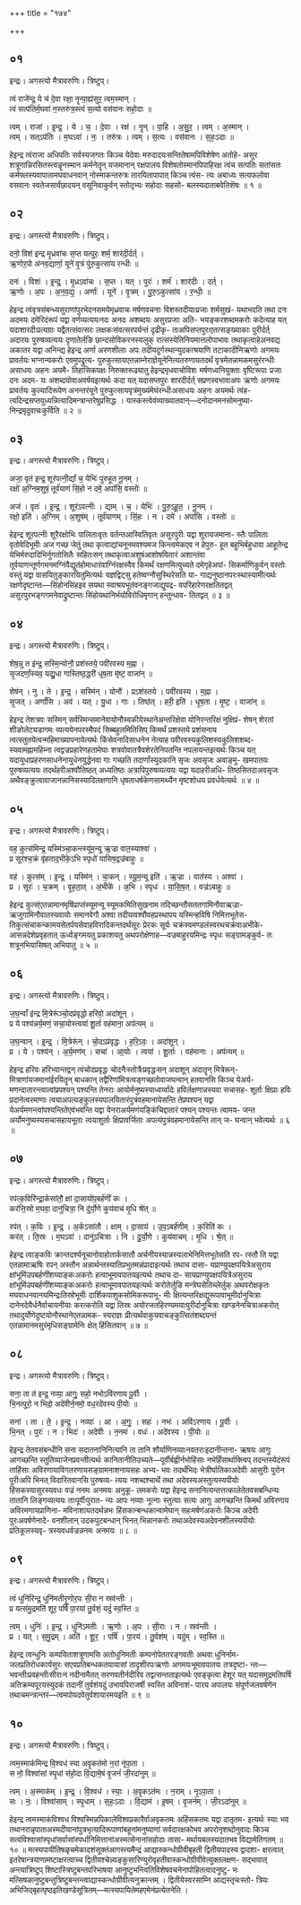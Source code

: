+++
title = "१७४"

+++


## ०१
इन्द्रः। अगस्त्यो मैत्रावरुणिः। त्रिष्टुप्।

त्वं राजे॑न्द्र॒ ये च॑ दे॒वा रक्षा॒ नॄन्पा॒ह्य॑सुर॒ त्वम॒स्मान् ।  
त्वं सत्प॑तिर्म॒घवा॑ न॒स्तरु॑त्र॒स्त्वं स॒त्यो वस॑वानः सहो॒दाः ॥

त्वम् । राजा॑ । इ॒न्द्र॒ । ये । च॒ । दे॒वाः । रक्ष॑ । नॄन् । पा॒हि । अ॒सु॒र॒ । त्वम् । अ॒स्मान् ।  
त्वम् । सत्ऽप॑तिः । म॒घऽवा॑ । नः॒ । तरु॑त्रः । त्वम् । स॒त्यः । वस॑वानः । स॒हः॒ऽदाः ॥

हेइन्द्र त्वंराजा अधिपतिः सर्वस्यजगतः किञ्च येदेवाः मरुदादयःसन्तितेषामपिविशेषेण अतोहे- असुर शत्रूणान्निरसितस्त्वन्नॄनस्मान कर्मनेतॄन् यजमानान् रक्षपालय विशेषतोस्मानपिपाहिरक्ष त्वंच सत्पतिः सतांसतः कर्मफ्लस्यवापातामघवाधनवान् नोस्माकन्तरुत्रः तारयितापापात् किञ्च त्वंस- त्यः अबाध्यः सत्यफलोवा वसवानः स्वतेजसार्वंछादयन् वसूनिवाकुर्वन् स्तोतृभ्यः सहोदाः सहसो- बलस्यदाताबवेतिशॆषः ॥ १ ॥

## ०२
इन्द्रः। अगस्त्यो मैत्रावरुणिः। त्रिष्टुप्।

दनो॒ विश॑ इन्द्र मृ॒ध्रवा॑चः स॒प्त यत्पुरः॒ शर्म॒ शार॑दी॒र्दर्त् ।  
ऋ॒णोर॒पो अ॑नव॒द्यार्णा॒ यूने॑ वृ॒त्रं पु॑रु॒कुत्सा॑य रन्धीः ॥

दनः॑ । विशः॑ । इ॒न्द्र॒ । मृ॒ध्रऽवा॑चः । स॒प्त । यत् । पुरः॑ । शर्म॑ । शार॑दीः । दर्त् ।  
ऋ॒णोः । अ॒पः । अ॒न॒व॒द्य॒ । अर्णाः॑ । यूने॑ । वृ॒त्रम् । पु॒रु॒ऽकुत्सा॑य । र॒न्धीः॒ ॥

हेइन्द्र त्वंवृत्रसंबन्ध्यसुराणांपुरभेदनसमयेमृध्रवाचः मर्षणवचनाः विशस्तदीयाःप्रजाः शर्मसुखं- यथाभदति तथा दनः अदमयः दमेरिदंरूपं यद्वा वर्णव्यत्ययःनदः अनदः अशब्दयः असुरप्रजाः अति- भयङ्करशब्दमकरोः कदेत्याह यत् यदाशारदीःप्रत्यग्राः यद्वैतत्संवत्सरः लक्षकःसंवत्सरपर्यन्तं दृढीकृ- ताअपिसप्तपुरःएतत्सङ्ख्याकाः पुरीर्दर्त् अदारयः पुरुषव्यत्ययः दृणातेर्लङि छान्दसोविकरनस्यलुक् रात्सस्येतिनियमात्तलोपाभावः तथाकृत्वाहेअनवद्य अकातर यद्वा अनिन्द्य हेइन्द्र अर्णा अरणशीलाः अपः तदीयदुर्गस्थान्युदकाश्रयाणि तटाकादीनिऋणोः अगमयः प्रावर्तयः भग्नान्यकरोः एवमुपद्रुत्य- पुरुकुत्सायएतन्नाम्नेराज्ञेयूनेनित्यतरुणायतदर्थं वृत्रमेतन्नामकमसुरंरन्धीः असाधयः अहनः अयमै- तिहासिकपक्षः निरुक्तरूढ्यातु हेइन्द्रमृधवाचोविशः मर्षणध्वनियुक्ताः वृष्टिरूपाः प्रजाः दनः अदम- यः अशब्दयोवाअवर्षयइत्यर्थः कदा यत् यदासप्तपुरः शारदीर्दर्त् सप्रणस्वभावाअपः ऋणोः अगमयः प्रावर्तयः कुल्यादिरूपेण अनन्तरंयूने पुरुकुत्सायवृत्रंमुख्यंमेघंरन्धीःअसाधयः अहनः अयमर्थः त्वंह- त्यदिन्द्रसप्तयुध्यन्नित्यादिमन्त्रान्तरेषुप्रसिद्धः । यास्कस्त्वेवंव्याख्यातवान्—दनोदानमनसोमनुष्या- निन्द्रमृदुवाचःकुर्विति ॥ २ ॥

## ०३
इन्द्रः। अगस्त्यो मैत्रावरुणिः। त्रिष्टुप्।

अजा॒ वृत॑ इन्द्र॒ शूर॑पत्नी॒र्द्यां च॒ येभिः॑ पुरुहूत नू॒नम् ।  
रक्षो॑ अ॒ग्निम॒शुषं॒ तूर्व॑याणं सिं॒हो न दमे॒ अपां॑सि॒ वस्तोः॑ ॥

अज॑ । वृतः॑ । इ॒न्द्र॒ । शूर॑ऽपत्नीः । द्याम् । च॒ । येभिः॑ । पु॒रु॒ऽहू॒त॒ । नू॒नम् ।  
रक्षो॒ इति॑ । अ॒ग्निम् । अ॒शुष॑म् । तूर्व॑याणम् । सिं॒हः । न । दमे॑ । अपां॑सि । वस्तोः॑ ॥

हेइन्द्र शूरपत्नीः शूरैरक्षोभिः पालिताःवृतः वर्तन्तआस्वितिवृतः असुरपुरीः यद्वा शूरायजमाना- स्तैः पालिताः वृतोवेदिभूमीः अज गच्छ जेतुं तथा कृत्वाद्यांचनूनमवश्यमज किन्त्वमेकएव न हेपुरु- हूत बहुभिर्बहुधावा आहूतेन्द्र येभिर्मरुदादिभिर्नुगतोसितैः सहितःसन् तथाकृत्वाअशुषंआशोषयितारं अशान्तंवा तूर्वयाणन्तूर्णगमनमग्निंवैद्युतंहोमाधारंवाग्निंरक्षस्वैव किमर्थं रक्षणमित्युच्यते दमेगृहेअपां- सिकर्माणिकुर्वन् वस्तोः वस्तुं यद्वा वासयितुङ्कारयितुमित्यर्थः यज्ञद्विट्सु हतेष्वग्नौसुस्थिरेसति या- गाद्यनुष्ठानपरःस्थास्यामीत्यर्थः रक्षणेदृष्टान्तः—सिंहोनसिंहइव सयथा स्वाश्रयभूतंवनङ्गजाद्युपद्र- वपरिहारेणरक्षतितद्वत् असुरपुरभङ्गगमनेवाद्रुष्टान्तः सिंहोयथानिर्भयोविरोधिमृगान् हन्तुन्धाव- तितद्वत् ॥ ३ ॥

## ०४
इन्द्रः। अगस्त्यो मैत्रावरुणिः। त्रिष्टुप्।

शेष॒न्नु त इ॑न्द्र॒ सस्मि॒न्योनौ॒ प्रश॑स्तये॒ पवी॑रवस्य म॒ह्ना ।  
सृ॒जदर्णां॒स्यव॒ यद्यु॒धा गास्तिष्ठ॒द्धरी॑ धृष॒ता मृ॑ष्ट॒ वाजा॑न् ॥

शेष॑न् । नु । ते । इ॒न्द्र॒ । सस्मि॑न् । योनौ॑ । प्रऽश॑स्तये । पवी॑रवस्य । म॒ह्ना ।  
सृ॒जत् । अर्णां॑सि । अव॑ । यत् । यु॒धा । गाः । तिष्ठ॑त् । हरी॒ इति॑ । धृ॒ष॒ता । मृ॒ष्ट॒ । वाजा॑न् ॥

हेइन्द्र तेशत्रवः सस्मिन् सर्वस्मिन्समानेवायोनौस्वकीयेस्थानेअन्तरिक्षेवा योनिरन्तरिक्षं नुक्षिप्रं- शेषन् शेरतां शीङोलेट्यडागमः व्यत्ययेनपरस्मैपदं सिब्बहुलमितिसिप् किमर्थं प्रशस्तये प्रशंसनाय त्वत्स्तुतयेत्वन्महिमाख्यापनायेत्यर्थः किंसेवनादिसाधनेन नेत्याह पवीरवस्यकुलिशस्यकुलिशशब्द- स्यवामह्नामहिम्ना त्वद्वज्रप्रहारेणहतामेघाः शत्रवोवातत्रैवशेरतेनिपतन्ति नपलायन्तइत्यर्थः किञ्च यत् यदायुधाप्रहरणसाधनेनायुधेनयुद्धेनवा गाः गच्छति तदार्णांस्युदकानि सृजः अवसृजः अवाङ्मु- खमपातयः पुरुषव्यत्ययः तदर्थंहरीअश्वौतिष्ठत् अध्यतिष्ठः अत्रापिपुरुषव्यत्ययः यद्वा यदाहरीअधि- तिष्ठसितदाअवसृजः अथैवङ्क्रुत्वावाजानन्नानिसस्यादिलक्षणानि धृषताधर्षकेणसामर्थ्येन मृष्टशोधय प्रवर्धयेत्यर्थः ॥ ४ ॥

## ०५
इन्द्रः। अगस्त्यो मैत्रावरुणिः। त्रिष्टुप्।

वह॒ कुत्स॑मिन्द्र॒ यस्मि॑ञ्चा॒कन्त्स्यू॑म॒न्यू ऋ॒ज्रा वात॒स्याश्वा॑ ।  
प्र सूर॑श्च॒क्रं वृ॑हताद॒भीके॒ऽभि स्पृधो॑ यासिष॒द्वज्र॑बाहुः ॥

वह॑ । कुत्स॑म् । इ॒न्द्र॒ । यस्मि॑न् । चा॒कन् । स्यू॒म॒न्यू इति॑ । ऋ॒ज्रा । वात॑स्य । अश्वा॑ ।  
प्र । सूरः॑ । च॒क्रम् । वृ॒ह॒ता॒त् । अ॒भीके॑ । अ॒भि । स्पृधः॑ । या॒सि॒ष॒त् । वज्र॑ऽबाहुः ॥

हेइन्द्र कुत्स्ंएतन्नामानमृषिंप्राप्तंस्यूमन्यू स्यूमकमितिसुखनाम तदिच्छन्तौसततगामिनौवाऋज्रा- ऋजुगामिनौवातस्यवायोः समानवेगौ अश्वा तदीयावश्वौवहप्रस्थापय यस्मिन्हविषि निमित्तभूतेस- तिकुत्संचाकन्कामयसेतर्पयसेवाहविरादिकन्तदर्थंसूरः प्रेरकः सूर्यः चक्रंस्वमण्डलंस्वरथचक्रंवाअभीके- आसन्नदेशेप्रवृहतात् ऊर्ध्वङ्गमयतु प्रकाशयतु अथपरोक्षेणाह—वज्रबाहुरयमिन्द्रः स्पृधः सङ्ग्रामङ्कुर्व- तः शत्रूनभियासिषत् अभियातु ॥ ५ ॥

## ०६
इन्द्रः। अगस्त्यो मैत्रावरुणिः। त्रिष्टुप्।

ज॒घ॒न्वाँ इ॑न्द्र मि॒त्रेरू॑ञ्चो॒दप्र॑वृद्धो हरिवो॒ अदा॑शून् ।  
प्र ये पश्य॑न्नर्य॒मणं॒ सचा॒योस्त्वया॑ शू॒र्ता वह॑माना॒ अप॑त्यम् ॥

ज॒घ॒न्वान् । इ॒न्द्र॒ । मि॒त्रेरू॑न् । चो॒दऽप्र॑वृद्धः । ह॒रि॒ऽवः॒ । अदा॑शून् ।  
प्र । ये । पश्य॑न् । अ॒र्य॒मण॑म् । सचा॑ । आ॒योः । त्वया॑ । शू॒र्ताः । वह॑मानाः । अप॑त्यम् ॥

हेइन्द्र हरिवः हरिभ्यान्तद्वन् त्वंचोदप्रवृद्धः चोदनैःस्तोत्रैःप्रवृद्धःसन् अदाशून् अदातॄन् मित्रेरून्- मित्राणांयजमानांईरयितॄन् बाधकान् तद्वैरिणांमित्रत्वङ्गच्छतोवाजघन्वान् हतवानसि किञ्च येअर्य- मणन्दातारन्त्वात्वांप्रपश्यन् पश्यन्ति तेनराः आयोर्मनुष्यस्याध्वर्य्वादेः हविर्लक्षणान्नस्यवा सचासह- शूर्ताः क्षिप्राः हविः प्रदानेत्वरमाणाः त्वयाअपत्यङ्कुलस्यपालयितारंपुत्रंवहमानायेसन्ति तेप्रपश्यन् यद्वा येअर्यमणन्त्वांपश्यन्तितेएवंभवन्ति यद्वा येनराअर्यमणंयङ्किंचिद्दातारं पश्यन् पश्यन्तः त्वामय- जन्त अर्योमनुष्यस्यसचासहायभूताः त्वयाशुर्ताः क्षिप्रावर्जिताः अपत्यंपुत्रंवहमानायेसन्ति तान् ज- घन्वान् भवेत्यर्थः ॥ ६ ॥

## ०७
इन्द्रः। अगस्त्यो मैत्रावरुणिः। त्रिष्टुप्।

रप॑त्क॒विरि॑न्द्रा॒र्कसा॑तौ॒ क्षां दा॒सायो॑प॒बर्ह॑णीं कः ।  
कर॑त्ति॒स्रो म॒घवा॒ दानु॑चित्रा॒ नि दु॑र्यो॒णे कुय॑वाचं मृ॒धि श्रे॑त् ॥

रप॑त् । क॒विः । इ॒न्द्र॒ । अ॒र्कऽसा॑तौ । क्षाम् । दा॒साय॑ । उ॒प॒ऽबर्ह॑णीम् । क॒रिति॑ कः ।  
कर॑त् । ति॒स्रः । म॒घऽवा॑ । दानु॑ऽचित्राः । नि । दु॒र्यो॒णे । कुय॑वाचम् । मृ॒धि । श्रे॒त् ॥

हेइन्द्र त्वाङ्कविः क्रान्तदर्श्यनूचानोवाहोतार्कसातौ अर्चनीयस्यान्नस्यलाभेनिमित्तभूतेसति रप- त्स्तौ ति यद्वा एतन्नामाऋषिः रपन् अस्तौन अन्नार्थन्तस्यातिप्रभुतमन्नंप्रादाइत्यर्थः तथाच दासा- यप्राण्युपक्षपयित्रेअसुराय क्षांभूमिंउपबर्हणींशय्याङ्कःअकरोः हत्वाभूमावपातयइत्यर्थः तथाच दा- सायप्राण्युपक्षपयित्रेअसुराय क्षांभूमिंउपबर्हणींशय्याङ्कःअकरोः हत्वाभूमावपातयइत्यर्थः करोतेर्लुङि मन्त्रेघसेतिच्लेर्लुक् अथपरोक्षकृतः मघवाधनवानयमिन्द्रःतिस्रोभूमीः दार्शिकपाशुकसोमिकरूपाभू- मीः क्षित्यन्तरिक्षद्युरूपावाभूमीर्दानुचित्राः दानेनदेयैर्धनैर्वाचायनीयाः करत्करोति यद्वा तिस्रः अयोरजतहिरण्यमयाःपुरीर्दानुचित्राः खण्डनेनचित्राअकरोत् तथादुर्योणेदुष्टयोनौस्थानेएतन्नामक- स्यराज्ञः प्रीत्यर्थंवाकुयवाचङ्कुत्सितंशब्दयन्तं एतन्नामानमसुरंमृधिसङ्ग्रामेनिः क्षेत् हिंसितवान् ॥ ७ ॥

## ०८
इन्द्रः। अगस्त्यो मैत्रावरुणिः। त्रिष्टुप्।

सना॒ ता त॑ इन्द्र॒ नव्या॒ आगुः॒ सहो॒ नभोऽवि॑रणाय पू॒र्वीः ।  
भि॒नत्पुरो॒ न भिदो॒ अदे॑वीर्न॒नमो॒ वध॒रदे॑वस्य पी॒योः ॥

सना॑ । ता । ते॒ । इ॒न्द्र॒ । नव्याः॑ । आ । अ॒गुः॒ । सहः॑ । नभः॑ । अवि॑ऽरणाय । पू॒र्वीः ।  
भि॒नत् । पुरः॑ । न । भिदः॑ । अदे॑वीः । न॒नमः॑ । वधः॑ । अदे॑वस्य । पी॒योः ॥

हेइन्द्र तेतवसंबन्धीनि सना सदातनानिनित्यानि ता तानि शौर्याणिनव्याःनवतराःइदानीन्तना- ऋषयः आगुः आगच्छन्ति स्तुतिव्याजेनप्रवन्तीत्यर्थः कानितानीतिउच्यते—पूर्वीर्बह्वीर्नभोहिंसाः नभेर्हिंसार्थाक्त्विप् तदन्तस्येदंरूपं ताहिंसाः अविरणायाविगतरणायसङ्ग्रामनाशनायसहः अभ्य- भवः तदर्थंभिदः भेत्रीर्घातिकाअदेवीः आसुरीः पुरोन पुरीःअपि भिनत् विदारितवानसि पुरुषव्य- त्ययः नशब्दश्चार्थे तथा अदेवस्यअस्तुत्यस्यपीयोः हिंसकस्यासुरस्यवधः वज्रं ननमः अनमयः अनुकू- लमकरोः यद्वा हेइन्द्र सनानित्यन्तत्तत्कालेतेतवसबन्धिन्यः तातानि लिङ्गव्यत्ययः ताःपूर्वीःपुरात- न्यः आपः नव्याः नूत्नाः स्तुत्याः सत्यः आगुः आगच्छन्ति किमर्थं अविरणाय अविरमणायप्राणिना- मविनाशायतदर्थन्नभः हिंसकान्बन्धकान्वामेघान् सहःमर्षणंअकरोः किञ्च अदेवीः पुरःअवर्षणेनादे- वनशीलान् उदकपुटबन्धान् भिनत् भिन्नानकरोः तथाअदेवस्यअदेवनशीलस्यपीयोः प्रतिकूलस्यवृ- त्रस्यवधर्वज्रन्ननमः अनमयः ॥ ८ ॥

## ०९
इन्द्रः। अगस्त्यो मैत्रावरुणिः। त्रिष्टुप्।

त्वं धुनि॑रिन्द्र॒ धुनि॑मतीरृ॒णोर॒पः सी॒रा न स्रव॑न्तीः ।  
प्र यत्स॑मु॒द्रमति॑ शूर॒ पर्षि॑ पा॒रया॑ तु॒र्वशं॒ यदुं॑ स्व॒स्ति ॥

त्वम् । धुनिः॑ । इ॒न्द्र॒ । धुनि॑ऽमतीः । ऋ॒णोः । अ॒पः । सी॒राः । न । स्रव॑न्तीः ।  
प्र । यत् । स॒मु॒द्रम् । अति॑ । शू॒र॒ । पर्षि॑ । पा॒रय॑ । तु॒र्वश॑म् । यदु॑म् । स्व॒स्ति ॥

हेइन्द्र त्वन्धुनिः कम्पयिताशत्रूणामसि अतोधुनिमतीः कम्पनोपेततरङ्गवतीः अथवा धुनिर्नाम- जलप्रतिरोधकार्यसुरः सएवप्रतिबन्धकतयायासां तादृशीरपःऋणोः अगमयःभूमावपातयः तत्रदृष्टा- न्तः—भवन्तीःप्रवहन्तीःसीराःन नदीनामैतत् सरणवतीर्नदीरिव तद्वत्सन्तताइत्यर्थः एवङ्कृत्वा हेशूर यत् यदासमुद्रमतिपर्षि अतिक्रम्यपूरयस्युदकं तदानीं तुर्वशंयदुं उभावपिराजर्षी स्वस्ति अविनाशं- पारय अपालयः संपूर्णजलवर्षणेन तथाचमन्त्रान्तरं—त्वमपोयदवेतुर्वशायारमयइति ॥ ९ ॥

## १०
इन्द्रः। अगस्त्यो मैत्रावरुणिः। त्रिष्टुप्।

त्वम॒स्माक॑मिन्द्र वि॒श्वध॑ स्या अवृ॒कत॑मो न॒रां नृ॑पा॒ता ।  
स नो॒ विश्वा॑सां स्पृ॒धां स॑हो॒दा वि॒द्यामे॒षं वृ॒जनं॑ जी॒रदा॑नुम् ॥

त्वम् । अ॒स्माक॑म् । इ॒न्द्र॒ । वि॒श्वध॑ । स्याः॒ । अ॒वृ॒कऽत॑मः । न॒राम् । नृ॒ऽपा॒ता ।  
सः । नः॒ । विश्वा॑साम् । स्पृ॒धाम् । स॒हः॒ऽदाः । वि॒द्याम॑ । इ॒षम् । वृ॒जन॑म् । जी॒रऽदा॑नुम् ॥

हेइन्द्र त्वमस्माकंविश्वध विश्वस्मिन्नपिकालेविश्वप्रकारैर्वाअवृकतमः अहिंसकतमः यद्वा दातृतम- इत्यर्थः स्याः भव तथानरान्नृपाताअस्मदीयानांपुत्रभृत्यादिरूपाणांबहूनांमनुष्याणां सर्वदारक्षकोभव अपरोनृशब्दोनुवादः किञ्च सत्वंविश्वासांस्पृधांसर्वासांस्पर्धानिमित्तानांअस्मत्सेनानांसहोदाः तासा- मर्थायबलस्यदातभव विद्यामेतिगतम् ॥ १० ॥ मत्स्यपायीतिषळृचमेकादशंसूक्तंआगस्त्यमैन्द्रं आद्यास्कन्धोग्रीवीबृहती द्वितीयपादस्य द्वादशा- क्षरत्वात् इतरेषान्त्रयाणामष्टाक्षरत्वाच्च द्वितीयश्चेन्न्यङ्कुसारिण्युरोवृहतीवास्कन्धोग्रीवीवेत्युक्तलक्षण- सद्भावात् अन्त्यात्रिष्टुप् शिष्टास्त्रिष्टुबन्तपरिभाषया आनुष्टुभन्त्वितिविशेषवचनेनापोहितत्वादनुष्टु- भः मत्सिषळानुष्टुबन्तुत्रिष्टुबन्तन्त्वाद्यास्कन्धोग्रीवीत्यनुक्रान्तम् । द्वितीयेस्वरसाम्नि आद्यस्तृचःस्तो- त्रियः अभिजिद्बृहत्पृष्ठइतिखण्डेसूत्रितम्—मत्स्यपायितेमहएमेनंप्रत्येतनेति ।